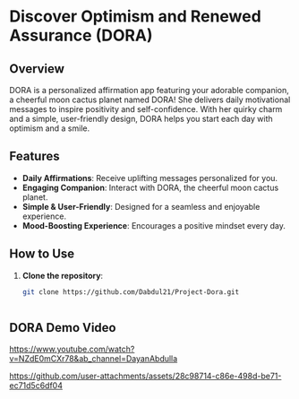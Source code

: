 # Discover Optimism and Renewed Assurance (DORA)

## Overview

DORA is a personalized affirmation app featuring your adorable companion, a cheerful moon cactus planet named DORA! She delivers daily motivational messages to inspire positivity and self-confidence. With her quirky charm and a simple, user-friendly design, DORA helps you start each day with optimism and a smile.

## Features

- **Daily Affirmations**: Receive uplifting messages personalized for you.
- **Engaging Companion**: Interact with DORA, the cheerful moon cactus planet.
- **Simple & User-Friendly**: Designed for a seamless and enjoyable experience.
- **Mood-Boosting Experience**: Encourages a positive mindset every day.

## How to Use

1. **Clone the repository**:
   ```sh
   git clone https://github.com/Dabdul21/Project-Dora.git



## DORA Demo Video

https://www.youtube.com/watch?v=NZdE0mCXr78&ab_channel=DayanAbdulla



https://github.com/user-attachments/assets/28c98714-c86e-498d-be71-ec71d5c6df04

